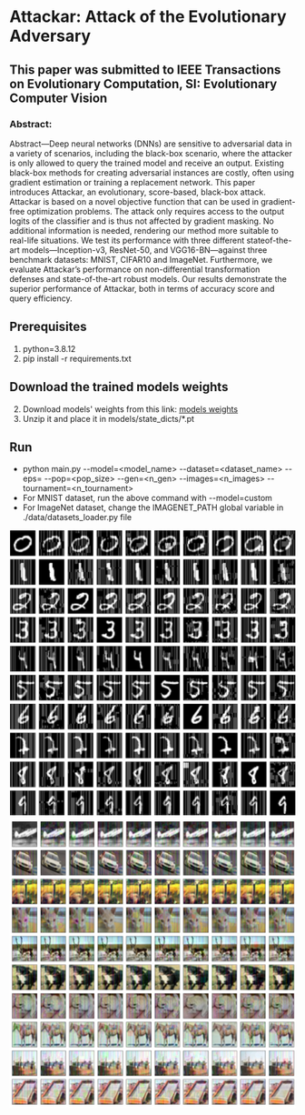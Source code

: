 # Attackar: Attack of the Evolutionary Adversary

## This paper was submitted to IEEE Transactions on Evolutionary Computation, SI: Evolutionary Computer Vision

### Abstract:
Abstract—Deep neural networks (DNNs) are sensitive to adversarial data in a variety of scenarios,
including the black-box scenario, where the attacker is
only allowed to query the trained model and receive
an output. Existing black-box methods for creating
adversarial instances are costly, often using gradient
estimation or training a replacement network. This
paper introduces Attackar, an evolutionary, score-based,
black-box attack. Attackar is based on a novel objective
function that can be used in gradient-free optimization
problems. The attack only requires access to the output
logits of the classifier and is thus not affected by
gradient masking. No additional information is needed,
rendering our method more suitable to real-life situations. We test its performance with three different stateof-the-art models—Inception-v3, ResNet-50, and VGG16-BN—against three benchmark datasets: MNIST,
CIFAR10 and ImageNet. Furthermore, we evaluate
Attackar’s performance on non-differential transformation defenses and state-of-the-art robust models.
Our results demonstrate the superior performance of
Attackar, both in terms of accuracy score and query
efficiency.

## Prerequisites
1. python=3.8.12
2. pip install -r requirements.txt

## Download the trained models weights
2. Download models' weights from this link: [models weights](https://drive.google.com/file/d/1LKLicAXgL-Q9QFtvMWDkHN-8ESPBNjtO/view?usp=sharing)
3. Unzip it and place it in models/state_dicts/*.pt

## Run
- python main.py --model=<model_name> --dataset=<dataset_name> --eps=<epsilon> --pop=<pop_size> --gen=<n_gen> --images=<n_images> --tournament=<n_tournament>
- For MNIST dataset, run the above command with --model=custom
- For ImageNet dataset, change the IMAGENET_PATH global variable in ./data/datasets_loader.py file

![alt text](figures/MNIST.jpg)
![alt text](figures/CIFAR10.jpg)
